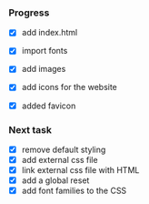 ### Progress 

- [x] add index.html
- [x] import fonts
- [x] add images
- [x] add icons for the website
- [x] added favicon


### Next task

- [x] remove default styling
- [x] add external css file
- [x] link external css file with HTML
- [x] add a global reset
- [x] add font families to the CSS
